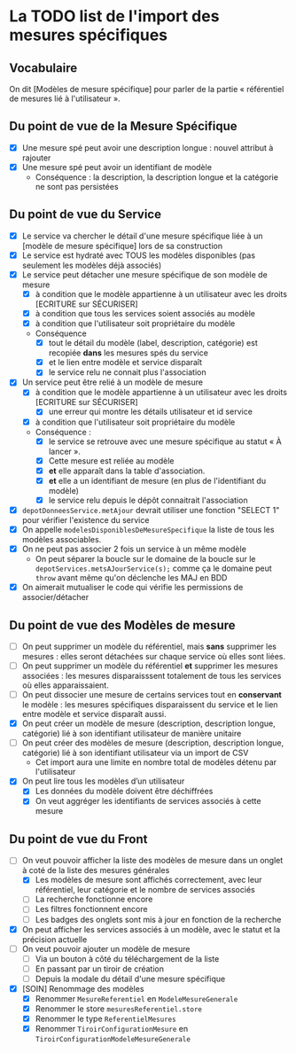 # La TODO list de l'import des mesures spécifiques

## Vocabulaire

On dit [Modèles de mesure spécifique] pour parler de la partie « référentiel de mesures lié à l'utilisateur ».

## Du point de vue de la Mesure Spécifique

- [x] Une mesure spé peut avoir une description longue : nouvel attribut à rajouter
- [x] Une mesure spé peut avoir un identifiant de modèle
  - Conséquence : la description, la description longue et la catégorie ne sont pas persistées

## Du point de vue du Service

- [x] Le service va chercher le détail d'une mesure spécifique liée à un [modèle de mesure spécifique] lors de sa construction
- [x] Le service est hydraté avec TOUS les modèles disponibles (pas seulement les modèles déjà associés)
- [x] Le service peut détacher une mesure spécifique de son modèle de mesure
  - [x] à condition que le modèle appartienne à un utilisateur avec les droits [ECRITURE sur SÉCURISER]
  - [x] à condition que tous les services soient associés au modèle
  - [x] à condition que l'utilisateur soit propriétaire du modèle
  - Conséquence
    - [x] tout le détail du modèle (label, description, catégorie) est recopiée **dans** les mesures spés du service
    - [x] et le lien entre modèle et service disparaît
    - [x] le service relu ne connait plus l'association
- [x] Un service peut être relié à un modèle de mesure
  - [x] à condition que le modèle appartienne à un utilisateur avec les droits [ECRITURE sur SÉCURISER]
    - [x] une erreur qui montre les détails utilisateur et id service
  - [x] à condition que l'utilisateur soit propriétaire du modèle
  - Conséquence :
    - [x] le service se retrouve avec une mesure spécifique au statut « À lancer ».
    - [x] Cette mesure est reliée au modèle
    - [x] **et** elle apparaît dans la table d'association.
    - [x] **et** elle a un identifiant de mesure (en plus de l'identifiant du modèle)
    - [x] le service relu depuis le dépôt connaitrait l'association
- [x] `depotDonneesService.metAjour` devrait utiliser une fonction "SELECT 1" pour vérifier l'existence du service
- [x] On appelle `modelesDisponiblesDeMesureSpecifique` la liste de tous les modèles associables.
- [x] On ne peut pas associer 2 fois un service à un même modèle
  - On peut séparer la boucle sur le domaine de la boucle sur le `depotServices.metsAJourService(s);` comme ça le domaine peut `throw` avant même qu'on déclenche les MAJ en BDD
- [x] On aimerait mutualiser le code qui vérifie les permissions de associer/détacher

## Du point de vue des Modèles de mesure

- [ ] On peut supprimer un modèle du référentiel, mais **sans** supprimer les mesures : elles seront détachées sur chaque service où elles
      sont liées.
- [ ] On peut supprimer un modèle du référentiel **et** supprimer les mesures associées : les mesures disparaisssent totalement
      de tous les services où elles apparaissaient.
- [ ] On peut dissocier une mesure de certains services tout en **conservant** le modèle : les mesures spécifiques disparaissent du service
      et le lien entre modèle et service disparaît aussi.
- [x] On peut créer un modèle de mesure (description, description longue, catégorie) lié à son identifiant utilisateur de manière unitaire
- [ ] On peut créer des modèles de mesure (description, description longue, catégorie) lié à son identifiant utilisateur via un import de CSV
  - Cet import aura une limite en nombre total de modèles détenu par l'utilisateur
- [x] On peut lire tous les modèles d’un utilisateur
  - [x] Les données du modèle doivent être déchiffrées
  - [x] On veut aggréger les identifiants de services associés à cette mesure

## Du point de vue du Front

- [ ] On veut pouvoir afficher la liste des modèles de mesure dans un onglet à coté de la liste des mesures générales
  - [x] Les modèles de mesure sont affichés correctement, avec leur référentiel, leur catégorie et le nombre de services associés
  - [ ] La recherche fonctionne encore
  - [ ] Les filtres fonctionnent encore
  - [ ] Les badges des onglets sont mis à jour en fonction de la recherche
- [x] On peut afficher les services associés à un modèle, avec le statut et la précision actuelle
- [ ] On veut pouvoir ajouter un modèle de mesure
  - [ ] Via un bouton à côté du téléchargement de la liste
  - [ ] En passant par un tiroir de création
  - [ ] Depuis la modale du détail d'une mesure spécifique
- [x] [SOIN] Renommage des modèles
  - [x] Renommer `MesureReferentiel` en `ModeleMesureGenerale`
  - [x] Renommer le store `mesuresReferentiel.store`
  - [x] Renommer le type `ReferentielMesures`
  - [x] Renommer `TiroirConfigurationMesure` en `TiroirConfigurationModeleMesureGenerale`
